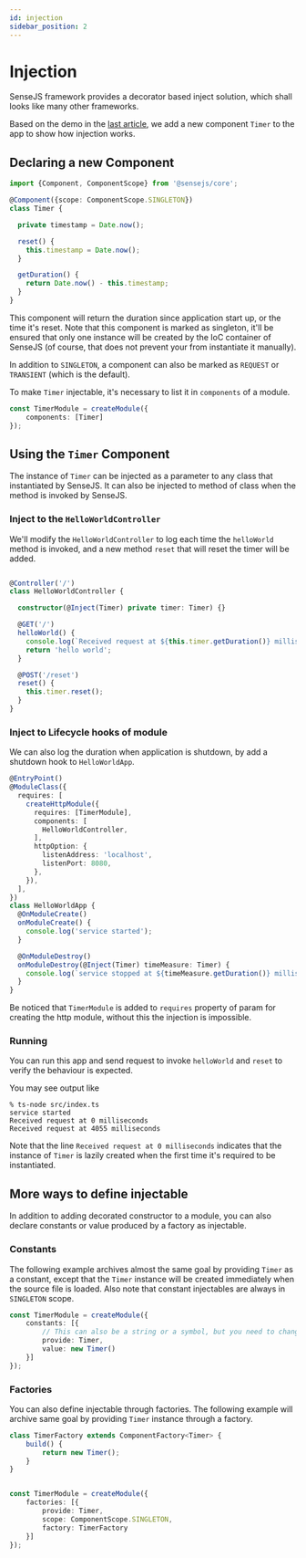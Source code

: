 ```yaml
---
id: injection
sidebar_position: 2
---
```


# Injection

SenseJS framework provides a decorator based inject solution, which shall looks like many other frameworks.

Based on the demo in the [last article](./hello-world.md), we add a new component `Timer` to the app to show
how injection works.


## Declaring a new Component

```typescript
import {Component, ComponentScope} from '@sensejs/core';

@Component({scope: ComponentScope.SINGLETON})
class Timer {

  private timestamp = Date.now();

  reset() {
    this.timestamp = Date.now();
  }

  getDuration() {
    return Date.now() - this.timestamp;
  }
}

```

This component will return the duration since application start up, or the time it's reset. Note that this component
is marked as singleton, it'll be ensured that only one instance will be created by the IoC container of SenseJS (of
course, that does not prevent your from instantiate it manually).

In addition to `SINGLETON`, a component can also be marked as `REQUEST` or `TRANSIENT` (which is the default).

To make `Timer` injectable, it's necessary to list it in `components` of a module.

```typescript
const TimerModule = createModule({
    components: [Timer]
});
```




## Using the `Timer` Component

The instance of `Timer` can be injected as a parameter to any class that instantiated by SenseJS. It can also
be injected to method of class when the method is invoked by SenseJS.

### Inject to the `HelloWorldController`

We'll modify the `HelloWorldController` to log each time the `helloWorld` method is invoked, and a new method `reset` that
will reset the timer will be added.

```typescript

@Controller('/')
class HelloWorldController {

  constructor(@Inject(Timer) private timer: Timer) {}

  @GET('/')
  helloWorld() {
    console.log(`Received request at ${this.timer.getDuration()} milliseconds`);
    return 'hello world';
  }

  @POST('/reset')
  reset() {
    this.timer.reset();
  }
}
```

### Inject to Lifecycle hooks of module

We can also log the duration when application is shutdown, by add a shutdown hook to `HelloWorldApp`.

```typescript
@EntryPoint()
@ModuleClass({
  requires: [
    createHttpModule({
      requires: [TimerModule],
      components: [
        HelloWorldController,
      ],
      httpOption: {
        listenAddress: 'localhost',
        listenPort: 8080,
      },
    }),
  ],
})
class HelloWorldApp {
  @OnModuleCreate()
  onModuleCreate() {
    console.log('service started');
  }

  @OnModuleDestroy()
  onModuleDestroy(@Inject(Timer) timeMeasure: Timer) {
    console.log(`service stopped at ${timeMeasure.getDuration()} milliseconds`);
  }
}

```

Be noticed that `TimerModule` is added to `requires` property of param for creating the http module, without this the
injection is impossible.

### Running

You can run this app and send request to invoke `helloWorld` and `reset` to verify the behaviour is expected.

You may see output like

```
% ts-node src/index.ts
service started
Received request at 0 milliseconds
Received request at 4055 milliseconds
```

Note that the line `Received request at 0 milliseconds` indicates that the instance of `Timer` is lazily created when
the first time it's required to be instantiated.

## More ways to define injectable

In addition to adding decorated constructor to a module, you can also declare constants or value produced by a factory
as injectable.

### Constants

The following example archives almost the same goal by providing `Timer` as a constant, except that the `Timer`
instance will be created immediately when the source file is loaded. Also note that constant injectables are always
in `SINGLETON` scope.

```typescript
const TimerModule = createModule({
    constants: [{
        // This can also be a string or a symbol, but you need to change corresponding param to `Inject` decorator
        provide: Timer,
        value: new Timer()
    }]
});
```


### Factories

You can also define injectable through factories. The following example will archive same goal by providing `Timer`
instance through a factory.

```typescript
class TimerFactory extends ComponentFactory<Timer> {
    build() {
        return new Timer();
    }
}


const TimerModule = createModule({
    factories: [{
        provide: Timer,
        scope: ComponentScope.SINGLETON,
        factory: TimerFactory
    }]
});
```






